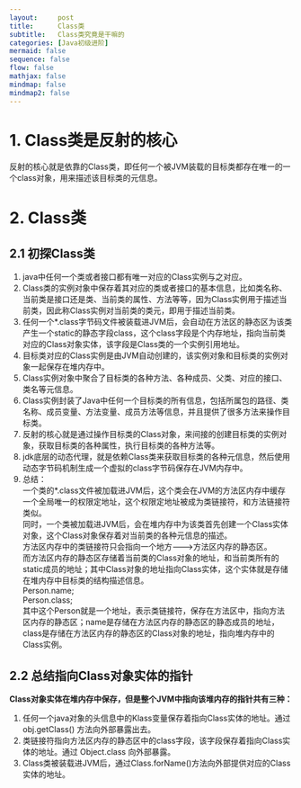 ```yaml
---
layout:     post
title:      Class类
subtitle:   Class类究竟是干嘛的
categories: [Java初级进阶]
mermaid: false
sequence: false
flow: false
mathjax: false
mindmap: false
mindmap2: false
---
```


# 1. Class类是反射的核心
反射的核心就是依靠的Class类，即任何一个被JVM装载的目标类都存在唯一的一个class对象，用来描述该目标类的元信息。  

# 2. Class类
## 2.1 初探Class类
1.  java中任何一个类或者接口都有唯一对应的Class实例与之对应。  
2.  Class类的实例对象中保存着其对应的类或者接口的基本信息，比如类名称、当前类是接口还是类、当前类的属性、方法等等，因为Class实例用于描述当前类，因此称Class实例对当前类的类元，即用于描述当前类。  
3.  任何一个*.class字节码文件被装载进JVM后，会自动在方法区的静态区为该类产生一个static的静态字段class，这个class字段是个内存地址，指向当前类对应的Class对象实体，该字段是Class类的一个实例引用地址。  
4.  目标类对应的Class实例是由JVM自动创建的，该实例对象和目标类的实例对象一起保存在堆内存中。  
5.  Class实例对象中聚合了目标类的各种方法、各种成员、父类、对应的接口、类名等元信息。  
6.  Class实例封装了Java中任何一个目标类的所有信息，包括所属包的路径、类名称、成员变量、方法变量、成员方法等信息，并且提供了很多方法来操作目标类。  
7.  反射的核心就是通过操作目标类的Class对象，来间接的创建目标类的实例对象，获取目标类的各种属性，执行目标类的各种方法等。  
8.  jdk底层的动态代理，就是依赖Class类来获取目标类的各种元信息，然后使用动态字节码机制生成一个虚拟的class字节码保存在JVM内存中。  
9.  总结：  
一个类的*.class文件被加载进JVM后，这个类会在JVM的方法区内存中缓存一个全局唯一的权限定地址，这个权限定地址被成为类链接符，和方法链接符类似。  
同时，一个类被加载进JVM后，会在堆内存中为该类首先创建一个Class实体对象，这个Class对象保存着对当前类的各种元信息的描述。  
方法区内存中的类链接符只会指向一个地方--->方法区内存的静态区。  
而方法区内存的静态区存储着当前类的Class对象的地址，和当前类所有的static成员的地址；其中Class对象的地址指向Class实体，这个实体就是存储在堆内存中目标类的结构描述信息。  
Person.name;  
Person.class;  
其中这个Person就是一个地址，表示类链接符，保存在方法区中，指向方法区内存的静态区；name是存储在方法区内存的静态区的静态成员的地址，class是存储在方法区内存的静态区的Class对象的地址，指向堆内存中的Class实例。  

## 2.2 总结指向Class对象实体的指针
<b>Class对象实体在堆内存中保存，但是整个JVM中指向该堆内存的指针共有三种：</b>  
1.  任何一个java对象的头信息中的Klass变量保存着指向Class实体的地址。通过 obj.getClass() 方法向外部暴露出去。  
2.  类链接符指向方法区内存的静态区中的class字段，该字段保存着指向Class实体的地址。通过 Object.class 向外部暴露。  
3.  Class类被装载进JVM后，通过Class.forName()方法向外部提供对应的Class实体的地址。  
